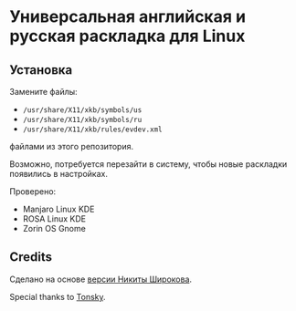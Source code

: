 # Универсальная английская и русская раскладка для Linux

## Установка

Замените файлы:
- `/usr/share/X11/xkb/symbols/us`
- `/usr/share/X11/xkb/symbols/ru`
- `/usr/share/X11/xkb/rules/evdev.xml`

файлами из этого репозитория.

Возможно, потребуется перезайти в систему, чтобы новые раскладки появились в настройках.

Проверено:
- Manjaro Linux KDE
- ROSA Linux KDE
- Zorin OS Gnome


## Credits

Сделано на основе [версии Никиты Широкова](https://github.com/braindefender/universal-layout).

Special thanks to [Tonsky](https://tonsky.me/).

